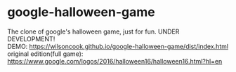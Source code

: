 # google-halloween-game
The clone of google's halloween game, just for fun. UNDER DEVELOPMENT!  
DEMO: https://wilsoncook.github.io/google-halloween-game/dist/index.html  
original edition(full game): https://www.google.com/logos/2016/halloween16/halloween16.html?hl=en

